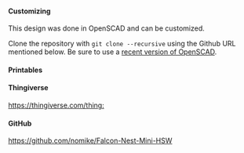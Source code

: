 
#### Customizing

This design was done in OpenSCAD and can be customized.

Clone the repository with `git clone --recursive` using the Github URL mentioned below.
Be sure to use a [recent version of OpenSCAD](https://openscad.org/downloads.html#snapshots).

#### Printables



#### Thingiverse

<https://thingiverse.com/thing:>

#### GitHub

<https://github.com/nomike/Falcon-Nest-Mini-HSW>
